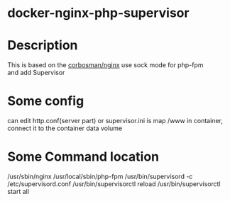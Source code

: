 # docker-nginx-php-supervisor

Description
===========

This is based on the <a href="https://github.com/corbosman/nginx-php">corbosman/nginx</a> use sock mode for php-fpm <br/>
and add Supervisor

Some config
===========
can edit http.conf(server part) or supervisor.ini is map /www in container, connect it to the container data volume


Some Command location
=====================
/usr/sbin/nginx
/usr/local/sbin/php-fpm
/usr/bin/supervisord -c /etc/supervisord.conf
/usr/bin/supervisorctl reload
/usr/bin/supervisorctl start all



